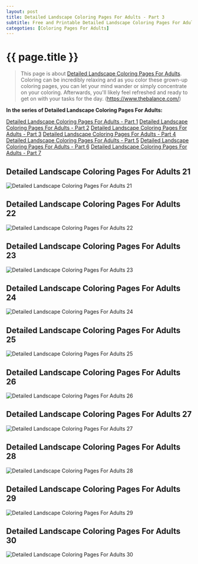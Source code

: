```yaml
---
layout: post
title: Detailed Landscape Coloring Pages For Adults - Part 3
subtitle: Free and Printable Detailed Landscape Coloring Pages For Adults - Part 3
categoties: [Coloring Pages For Adults]
---
```

{{ page.title }}
================
> This page is about [Detailed Landscape Coloring Pages For Adults](https://hoanghabelle.github.io/). Coloring can be incredibly relaxing and as you color these grown-up coloring pages, you can let your mind wander or simply concentrate on your coloring. Afterwards, you'll likely feel refreshed and ready to get on with your tasks for the day. (https://www.thebalance.com/)

**In the series of Detailed Landscape Coloring Pages For Adults:**

[Detailed Landscape Coloring Pages For Adults - Part 1](https://hoanghabelle.github.io/2017/11/09/Detailed-Landscape-Coloring-Pages-For-Adults-part-1.html)
[Detailed Landscape Coloring Pages For Adults - Part 2](https://hoanghabelle.github.io/2017/11/09/Detailed-Landscape-Coloring-Pages-For-Adults-part-2.html)
[Detailed Landscape Coloring Pages For Adults - Part 3](https://hoanghabelle.github.io/2017/11/09/Detailed-Landscape-Coloring-Pages-For-Adults-part-3.html)
[Detailed Landscape Coloring Pages For Adults - Part 4](https://hoanghabelle.github.io/2017/11/09/Detailed-Landscape-Coloring-Pages-For-Adults-part-4.html)
[Detailed Landscape Coloring Pages For Adults - Part 5](https://hoanghabelle.github.io/2017/11/09/Detailed-Landscape-Coloring-Pages-For-Adults-part-5.html)
[Detailed Landscape Coloring Pages For Adults - Part 6](https://hoanghabelle.github.io/2017/11/09/Detailed-Landscape-Coloring-Pages-For-Adults-part-6.html)
[Detailed Landscape Coloring Pages For Adults - Part 7](https://hoanghabelle.github.io/2017/11/09/Detailed-Landscape-Coloring-Pages-For-Adults-part-7.html)
## Detailed Landscape Coloring Pages For Adults 21
![Detailed Landscape Coloring Pages For Adults 21](https://hoanghabelle.github.io/img/Detailed-Landscape-Coloring-Pages-For-Adults%20(21).jpg "Detailed Landscape Coloring Pages For Adults 21")

## Detailed Landscape Coloring Pages For Adults 22
![Detailed Landscape Coloring Pages For Adults 22](https://hoanghabelle.github.io/img/Detailed-Landscape-Coloring-Pages-For-Adults%20(22).jpg "Detailed Landscape Coloring Pages For Adults 22")

## Detailed Landscape Coloring Pages For Adults 23
![Detailed Landscape Coloring Pages For Adults 23](https://hoanghabelle.github.io/img/Detailed-Landscape-Coloring-Pages-For-Adults%20(23).jpg "Detailed Landscape Coloring Pages For Adults 23")

## Detailed Landscape Coloring Pages For Adults 24
![Detailed Landscape Coloring Pages For Adults 24](https://hoanghabelle.github.io/img/Detailed-Landscape-Coloring-Pages-For-Adults%20(24).jpg "Detailed Landscape Coloring Pages For Adults 24")

<script async src="//pagead2.googlesyndication.com/pagead/js/adsbygoogle.js"></script><ins class="adsbygoogle" style="display:block" data-ad-format="fluid" data-ad-layout-key="-8i+1w-dq+e9+ft" data-ad-client="ca-pub-6753140515841889" data-ad-slot="6190446671"></ins> <script> (adsbygoogle = window.adsbygoogle || []).push({}); </script>

## Detailed Landscape Coloring Pages For Adults 25
![Detailed Landscape Coloring Pages For Adults 25](https://hoanghabelle.github.io/img/Detailed-Landscape-Coloring-Pages-For-Adults%20(25).jpg "Detailed Landscape Coloring Pages For Adults 25")

## Detailed Landscape Coloring Pages For Adults 26
![Detailed Landscape Coloring Pages For Adults 26](https://hoanghabelle.github.io/img/Detailed-Landscape-Coloring-Pages-For-Adults%20(26).jpg "Detailed Landscape Coloring Pages For Adults 26")

## Detailed Landscape Coloring Pages For Adults 27
![Detailed Landscape Coloring Pages For Adults 27](https://hoanghabelle.github.io/img/Detailed-Landscape-Coloring-Pages-For-Adults%20(27).jpg "Detailed Landscape Coloring Pages For Adults 27")

## Detailed Landscape Coloring Pages For Adults 28
![Detailed Landscape Coloring Pages For Adults 28](https://hoanghabelle.github.io/img/Detailed-Landscape-Coloring-Pages-For-Adults%20(28).jpg "Detailed Landscape Coloring Pages For Adults 28")

<script async src="//pagead2.googlesyndication.com/pagead/js/adsbygoogle.js"></script><ins class="adsbygoogle" style="display:block" data-ad-format="fluid" data-ad-layout-key="-8i+1w-dq+e9+ft" data-ad-client="ca-pub-6753140515841889" data-ad-slot="6190446671"></ins> <script> (adsbygoogle = window.adsbygoogle || []).push({}); </script>

## Detailed Landscape Coloring Pages For Adults 29
![Detailed Landscape Coloring Pages For Adults 29](https://hoanghabelle.github.io/img/Detailed-Landscape-Coloring-Pages-For-Adults%20(29).jpg "Detailed Landscape Coloring Pages For Adults 29")

## Detailed Landscape Coloring Pages For Adults 30
![Detailed Landscape Coloring Pages For Adults 30](https://hoanghabelle.github.io/img/Detailed-Landscape-Coloring-Pages-For-Adults%20(30).jpg "Detailed Landscape Coloring Pages For Adults 30")

